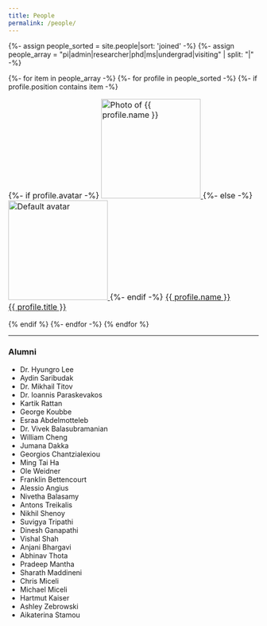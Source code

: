 ```yaml
---
title: People
permalink: /people/
---
```


{%- assign people_sorted = site.people|sort: 'joined' -%}
{%- assign people_array = "pi|admin|researcher|phd|ms|undergrad|visiting" | split: "|" -%}


<div class="content list people grid-container">
{%- for item in people_array -%}
  {%- for profile in people_sorted -%}
    {%- if profile.position contains item -%}
    <div class="list-item-people">
      <p class="list-post-title" style="font-size: 16px;">
        {%- if profile.avatar -%}
        <a href="{{ site.baseurl }}{{ profile.url }}">
          <img width="200" src="{{site.baseurl}}/images/people/{{profile.avatar}}" alt="Photo of {{ profile.name }}">
        </a>
        {%- else -%}
        <a href="{{ site.baseurl }}{{ profile.url }}">
          <img width="200" src="http://evansheline.com/wp-content/uploads/2011/02/facebook-Storm-Trooper.jpg" alt="Default avatar">
        </a>
        {%- endif -%}
        <a class="name" href="{{ site.baseurl }}{{ profile.url }}">
          {{ profile.name }}
        </a>
        <br>
        <a class="name" href="{{ site.baseurl }}{{ profile.url }}">
          {{ profile.title }}
        </a>
      </p>
    </div>    
    {% endif %}
  {%- endfor -%}
{% endfor %}
</div>
<hr>

<h3>Alumni</h3>

<ul class="alumni-columns">
  <li>Dr. Hyungro Lee</li>
  <li>Aydin Saribudak</li>
  <li>Dr. Mikhail Titov</li>
  <li>Dr. Ioannis Paraskevakos</li>
  <li>Kartik Rattan</li>
  <li>George Koubbe</li>
  <li>Esraa Abdelmotteleb</li>
  <li>Dr. Vivek Balasubramanian</li>
  <li>William Cheng</li>
  <li>Jumana Dakka</li>
  <li>Georgios Chantzialexiou</li>
  <li>Ming Tai Ha</li>
  <li>Ole Weidner</li>
  <li>Franklin Bettencourt</li>
  <li>Alessio Angius</li>
  <li>Nivetha Balasamy</li>
  <li>Antons Treikalis</li>
  <li>Nikhil Shenoy</li>
  <li>Suvigya Tripathi</li>
  <li>Dinesh Ganapathi</li>
  <li>Vishal Shah</li>
  <li>Anjani Bhargavi</li>
  <li>Abhinav Thota</li>
  <li>Pradeep Mantha</li>
  <li>Sharath Maddineni</li>
  <li>Chris Miceli</li>
  <li>Michael Miceli</li>
  <li>Hartmut Kaiser</li>
  <li>Ashley Zebrowski</li>
  <li>Aikaterina Stamou</li>
</ul>
